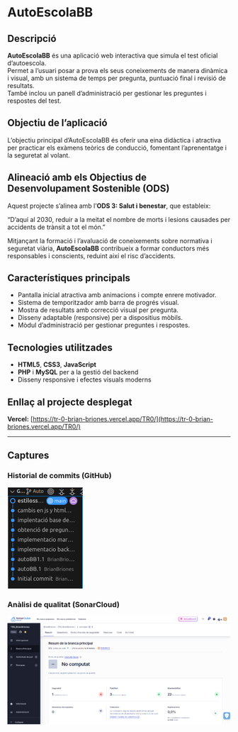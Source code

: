 # AutoEscolaBB

##  Descripció
**AutoEscolaBB** és una aplicació web interactiva que simula el test oficial d’autoescola.  
Permet a l’usuari posar a prova els seus coneixements de manera dinàmica i visual, amb un sistema de temps per pregunta, puntuació final i revisió de resultats.  
També inclou un panell d’administració per gestionar les preguntes i respostes del test.

## Objectiu de l’aplicació
L’objectiu principal d’AutoEscolaBB és oferir una eina didàctica i atractiva per practicar els exàmens teòrics de conducció, fomentant l’aprenentatge i la seguretat al volant.

## Alineació amb els Objectius de Desenvolupament Sostenible (ODS)
Aquest projecte s’alinea amb l’**ODS 3: Salut i benestar**, que estableix:

 “D’aquí al 2030, reduir a la meitat el nombre de morts i lesions causades per accidents de trànsit a tot el món.”

Mitjançant la formació i l’avaluació de coneixements sobre normativa i seguretat viària, **AutoEscolaBB** contribueix a formar conductors més responsables i conscients, reduint així el risc d’accidents.

## Característiques principals
- Pantalla inicial atractiva amb animacions i compte enrere motivador.  
- Sistema de temporitzador amb barra de progrés visual.  
- Mostra de resultats amb correcció visual per pregunta.  
- Disseny adaptable (responsive) per a dispositius mòbils.  
- Mòdul d’administració per gestionar preguntes i respostes.

## Tecnologies utilitzades
- **HTML5**, **CSS3**, **JavaScript**  
- **PHP** i **MySQL** per a la gestió del backend  
- Disseny responsive i efectes visuals moderns

## Enllaç al projecte desplegat
**Vercel:** [https://tr-0-brian-briones.vercel.app/TR0/](https://tr-0-brian-briones.vercel.app/TR0/)

---

## Captures

### Historial de commits (GitHub)
![Historial de commits](/TR0/img/git.PNG)

### Anàlisi de qualitat (SonarCloud)
![SonarCloud Analysis](/TR0/img/sonarcloud.PNG)